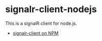 # signalr-client-nodejs
This is a signalR client for node.js. 

* [signalr-client on NPM](https://www.npmjs.com/package/signalr-client)
